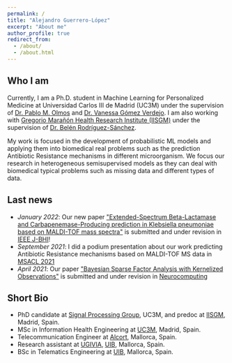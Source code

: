 ```yaml
---
permalink: /
title: "Alejandro Guerrero-López"
excerpt: "About me"
author_profile: true
redirect_from: 
  - /about/
  - /about.html
---
```

Who I am 
------
Currently, I am a Ph.D. student in Machine Learning for Personalized Medicine at Universidad Carlos III de Madrid (UC3M) under the supervision of [Dr. Pablo M. Olmos](http://www.tsc.uc3m.es/~olmos/) and [Dr. Vanessa Gómez Verdejo](https://vanessa.webs.tsc.uc3m.es). I am also working with [Gregorio Marañón Health Research Institute (IISGM)](https://www.iisgm.com) under the supervision of [Dr. Belén Rodríguez-Sánchez](https://scholar.google.es/citations?user=W9sZbBoAAAAJ&hl=es). 

My work is focused in the development of probabilistic ML models and applying them into biomedical real problems such as the prediction Antibiotic Resistance mechanisms in different microorganism. We focus our research in heterogeneous semisupervised models as they can deal with biomedical typical problems such as missing data and different types of data.

Last news
------
* _January 2022_: Our new paper ["Extended-Spectrum Beta-Lactamase and Carbapenemase-Producing prediction in Klebsiella pneumoniae based on MALDI-TOF mass spectra"](https://www.biorxiv.org/content/10.1101/2021.10.04.463058v4.full) is submitted and under revision in [IEEE J-BHI](https://www.embs.org/jbhi/)!
* _September 2021_: I did a podium presentation about our work predicting Antibiotic Resistance mechanisms based on MALDI-TOF MS data in [MSACL 2021](https://www.msacl.org/index.php?header=MSACL_2021_EU)
* _April 2021_: Our paper ["Bayesian Sparse Factor Analysis with Kernelized Observations"](https://arxiv.org/abs/2006.00968) is submitted and under revision in [Neurocomputing](https://www.journals.elsevier.com/neurocomputing)

Short Bio
------
* PhD candidate at [Signal Processing Group](http://gts.tsc.uc3m.es), UC3M, and predoc at [IISGM](https://www.iisgm.com), Madrid, Spain.
* MSc in Information Health Engineering at [UC3M](https://www.uc3m.es/), Madrid, Spain.
* Telecommunication Engineer at [Alcort](https://alcort.net), Mallorca, Spain.
* Research assistant at [UGIVIA](http://ugivia.uib.es), [UIB](https://www.uib.cat), Mallorca, Spain.
* BSc in Telematics Engineering at [UIB](https://www.uib.cat), Mallorca, Spain.

